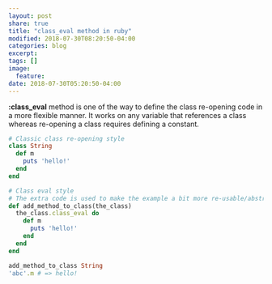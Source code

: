 ```yaml
---
layout: post
share: true
title: "class_eval method in ruby"
modified: 2018-07-30T08:20:50-04:00
categories: blog
excerpt:
tags: []
image:
  feature:
date: 2018-07-30T05:20:50-04:00
---
```


**:class_eval** method is one of the way to define the class re-opening code in a more flexible manner.
It works on any variable that references a class whereas re-opening a class requires defining a constant.

```ruby
# Classic class re-opening style
class String
  def m
    puts 'hello!'
  end
end

# Class eval style
# The extra code is used to make the example a bit more re-usable/abstracted
def add_method_to_class(the_class)
  the_class.class_eval do
    def m
      puts 'hello!'
    end
  end
end

add_method_to_class String
'abc'.m # => hello!
```
